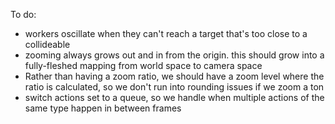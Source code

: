 To do:
* workers oscillate when they can't reach a target that's too close to a collideable
* zooming always grows out and in from the origin. this should grow into a fully-fleshed mapping from world space to camera space
* Rather than having a zoom ratio, we should have a zoom level where the ratio is calculated, so we don't run into rounding issues if we zoom a ton
* switch actions set to a queue, so we handle when multiple actions of the same type happen in between frames
